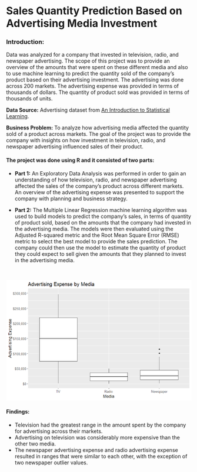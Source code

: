 Sales Quantity Prediction Based on Advertising Media Investment
================


### Introduction:

Data was analyzed for a company that invested in television, radio, and
newspaper advertising. The scope of this project was to provide an
overview of the amounts that were spent on these different media and
also to use machine learning to predict the quantity sold of the
company’s product based on their advertising investment. The advertising
was done across 200 markets. The advertising expense was provided in
terms of thousands of dollars. The quantity of product sold was provided
in terms of thousands of units.

**Data Source:** Advertising dataset from [An Introduction to
Statistical
Learning](https://www.statlearning.com/resources-first-edition).

**Business Problem:** To analyze how advertising media affected the
quantity sold of a product across markets. The goal of the project was
to provide the company with insights on how investment in television,
radio, and newspaper advertising influenced sales of their product.

#### The project was done using R and it consisted of two parts:

- **Part 1:** An Exploratory Data Analysis was performed in order to
  gain an understanding of how television, radio, and newspaper
  advertising affected the sales of the company’s product across
  different markets. An overview of the advertising expense was
  presented to support the company with planning and business strategy.

- **Part 2:** The Multiple Linear Regression machine learning algorithm
  was used to build models to predict the company’s sales, in terms of
  quantity of product sold, based on the amounts that the company had
  invested in the advertising media. The models were then evaluated
  using the Adjusted R-squared metric and the Root Mean Square Error
  (RMSE) metric to select the best model to provide the sales
  prediction. The company could then use the model to estimate the
  quantity of product they could expect to sell given the amounts that
  they planned to invest in the advertising media.

<br>

![A box plot of the advertising expense by media](/images/1.png)

#### **Findings:**

- Television had the greatest range in the amount spent by the company
  for advertising across their markets.
- Advertising on television was considerably more expensive than the
  other two media.
- The newspaper advertising expense and radio advertising expense
  resulted in ranges that were similar to each other, with the exception
  of two newspaper outlier values.

<br>



